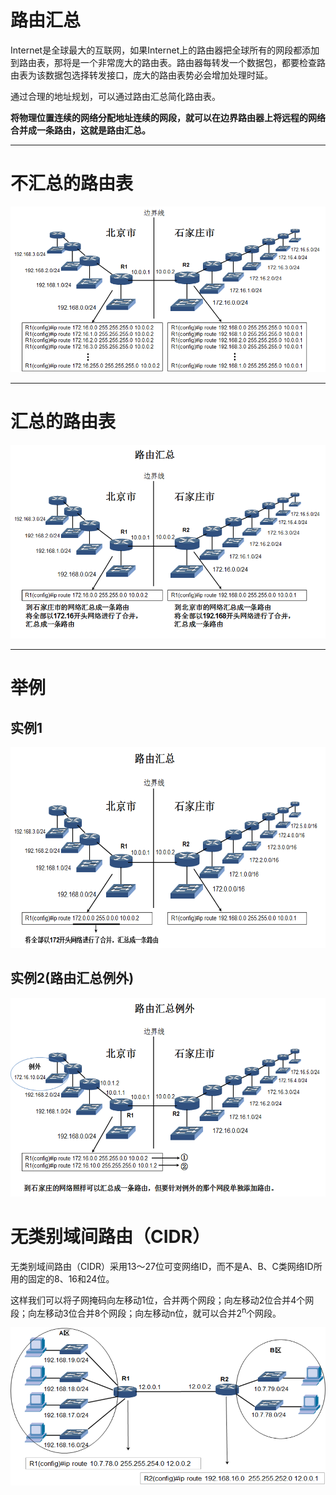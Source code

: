 # 路由汇总
Internet是全球最大的互联网，如果Internet上的路由器把全球所有的网段都添加到路由表，那将是一个非常庞大的路由表。路由器每转发一个数据包，都要检查路由表为该数据包选择转发接口，庞大的路由表势必会增加处理时延。

通过合理的地址规划，可以通过路由汇总简化路由表。

**将物理位置连续的网络分配地址连续的网段，就可以在边界路由器上将远程的网络合并成一条路由，这就是路由汇总。**

---

# 不汇总的路由表
![No-Gather-Route-Table](./assets/No-Gather-Route-Table.png)

---

# 汇总的路由表
![Gather-Router-Table](./assets/Gather-Router-Table.png)

---

# 举例
## 实例1
![Gather-Router-Table-Example1](./assets/Gather-Router-Table-Example1.png)

## 实例2(路由汇总例外)
![Gather-Router-Table-Example2](./assets/Gather-Router-Table-Example2.png)

# 无类别域间路由（CIDR）
无类别域间路由（CIDR）采用13～27位可变网络ID，而不是A、B、C类网络ID所用的固定的8、16和24位。

这样我们可以将子网掩码向左移动1位，合并两个网段；向左移动2位合并4个网段；向左移动3位合并8个网段；向左移动n位，就可以合并2<sup>n</sup>个网段。

![CIDR](./assets/CIDR.png)
